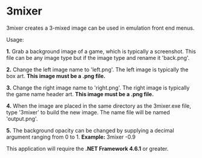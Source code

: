 # 3mixer
3mixer creates a 3-mixed image can be used in emulation front end menus. 

Usage: 

**1.** Grab a background image of a game, which is typically a screenshot. This file can be any image type but if the image type and rename it 'back.png'.

**2.** Change the left image name to 'left.png'. The left image is typically the box art. **This image must be a .png file.**

**3.** Change the right image name to 'right.png'. The right image is typically the game name header art. **This image must be a .png file.**

**4.** When the image are placed in the same directory as the 3mixer.exe file, type '3mixer' to build the new image. The name file will be named 'output.png'.

**5.** The background opacity can be changed by supplying a decimal argument ranging from 0 to 1. **Example:** 3mixer -0.9



This application will require the **.NET Framework 4.6.1** or greater.
